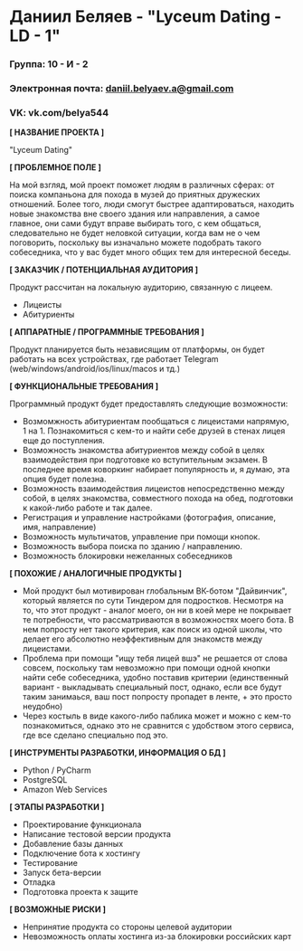 # Даниил Беляев - "Lyceum Dating - LD - 1"

### Группа: 10 - И - 2
### Электронная почта: daniil.belyaev.a@gmail.com
### VK: vk.com/belya544

**[ НАЗВАНИЕ ПРОЕКТА ]**

"Lyceum Dating"



**[ ПРОБЛЕМНОЕ ПОЛЕ ]**

На мой взгляд, мой проект поможет людям в различных сферах: от поиска компаньона для похода в музей до приятных дружеских отношений.
Более того, люди смогут быстрее адаптироваться, находить новые знакомства вне своего здания или направления,
а самое главное, они сами будут вправе выбирать того, с кем общаться, следовательно не будет неловкой ситуации,
когда вам не о чем поговорить, поскольку вы изначально можете подобрать такого собеседника, что у вас будет много общих тем для интересной беседы.

**[ ЗАКАЗЧИК / ПОТЕНЦИАЛЬНАЯ АУДИТОРИЯ ]**

Продукт рассчитан на локальную аудиторию, связанную с лицеем.

- Лицеисты
- Абитуриенты

**[ АППАРАТНЫЕ / ПРОГРАММНЫЕ ТРЕБОВАНИЯ ]**

Продукт планируется быть независящим от платформы, он будет работать на всех устройствах, где работает Telegram
(web/windows/android/ios/linux/macos и тд.)

**[ ФУНКЦИОНАЛЬНЫЕ ТРЕБОВАНИЯ ]**

Программный продукт будет предоставлять следующие возможности:

- Возмомжность абитуриентам пообщаться с лицеистами напрямую, 1 на 1. Познакомиться с кем-то и найти себе друзей в стенах лицея еще до поступления.
- Возможность знакомства абитуриентов между собой в целях взаимодействия при подготовке ко вступительным экзамен.
    В последнее время коворкинг набирает популярность и, я думаю, эта опция будет полезна.
- Возможность взаимодействия лицеистов непосредственно между собой, в целях знакомства, совместного похода на обед, подготовки к какой-либо работе и так далее.
- Регистрация и управление настройками (фотография, описание, имя, направление)
- Возможность мультичатов, управление при помощи кнопок.
- Возможность выбора поиска по зданию / направлению.
- Возможность блокировки нежеланных собеседников

**[ ПОХОЖИЕ / АНАЛОГИЧНЫЕ ПРОДУКТЫ ]**

- Мой продукт был мотивирован глобальным ВК-ботом "Дайвинчик", который является по сути Тиндером для подростков. 
Несмотря на то, что этот продукт - аналог моего, он ни в коей мере не покрывает те потребности, что рассматриваются в возможностях моего бота.
В нем попросту нет такого критерия, как поиск из одной школы, что делает его абсолютно неэффективным для знакомств между лицеистами.
- Проблема при помощи "ищу тебя лицей вшэ" не решается от слова совсем, поскольку там невозможно при помощи одной кнопки найти себе собеседника, удобно поставив критерии (единственный вариант - выкладывать специальный пост, однако, если все будут таким занимаься, ваш пост попросту пропадет в ленте, + это просто неудобно)
- Через костыль в виде какого-либо паблика может и можно с кем-то познакомиться, однако это не сравнится с удобством этого сервиса, где все сделано специально под это.

**[ ИНСТРУМЕНТЫ РАЗРАБОТКИ, ИНФОРМАЦИЯ О БД ]**

- Python / PyCharm
- PostgreSQL
- Amazon Web Services

**[ ЭТАПЫ РАЗРАБОТКИ ]**

- Проектирование функционала
- Написание тестовой версии продукта
- Добавление базы данных
- Подключение бота к хостингу
- Тестирование
- Запуск бета-версии
- Отладка
- Подготовка проекта к защите

**[ ВОЗМОЖНЫЕ РИСКИ ]**
- Непринятие продукта со стороны целевой аудитории
- Невозможность оплаты хостинга из-за блокировки российских карт
